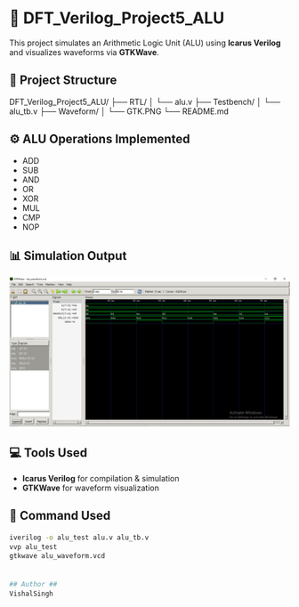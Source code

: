 # 🧠 DFT_Verilog_Project5_ALU

This project simulates an Arithmetic Logic Unit (ALU) using **Icarus Verilog** and visualizes waveforms via **GTKWave**.

## 📁 Project Structure
DFT_Verilog_Project5_ALU/
├── RTL/
│   └── alu.v
├── Testbench/
│   └── alu_tb.v
├── Waveform/
│   └── GTK.PNG
└── README.md

## ⚙️ ALU Operations Implemented
- ADD
- SUB
- AND
- OR
- XOR
- MUL
- CMP
- NOP

## 📊 Simulation Output

![ALU GTKWave Screenshot](./Waveform/GTK.PNG)

## 💻 Tools Used
- **Icarus Verilog** for compilation & simulation
- **GTKWave** for waveform visualization

## 🔁 Command Used
```bash
iverilog -o alu_test alu.v alu_tb.v
vvp alu_test
gtkwave alu_waveform.vcd


## Author ##
VishalSingh
